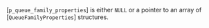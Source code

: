[`p_queue_family_properties`] is either `NULL` or a pointer to an array
of [`QueueFamilyProperties`] structures.